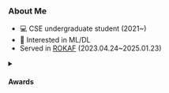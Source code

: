 ### About Me
- 💻 CSE undergraduate student (2021~)
- 🙂 Interested in ML/DL
- Served in [ROKAF](https://rokaf.airforce.mil.kr/sites/airforce/index.do) (2023.04.24~2025.01.23)
<details>
    <summary><h4>Awards</h4></summary>
    <ul>
      <li><strong>2nd</strong> in 2022 SNU Social Resposibility PLUS+ Challenge, as team '<a href="https://snusr.snu.ac.kr/activities/plus/competition?md=view&actidx=114">비긴어게인(begin again)</a>' </li>
      <ul>
        <li>Keyboard app for Developmentally disabled (<a href="https://github.com/B0neh3ad/BarrierFreeKeyboard">repo</a>)</li>
      </ul>
      <li><strong>2nd</strong> in 2023 <a href="https://maicon.kr/">MAICON</a>(Military AI Competition), as team 'RokafNet' (Team Leader) (<a href="https://github.com/RokafNet/rokafnet">model repo</a>)</li>
      <li><strong>4th</strong> in 2024 SNU FastMRI Challenge, as team '샤샤(shasha)'(<a href="https://www.youtube.com/watch?v=ho63rjf3XVs">review video</a>)</li>
      <li>2024 ICPC Seoul Regional <strong>Quaified</strong> (<strong>19th</strong> / 88 teams), as team '202124'(<a href="http://static.icpckorea.net/2024/regional/scoreboard/">Scoreboard</a>)</li>
    </ul>
</details>
